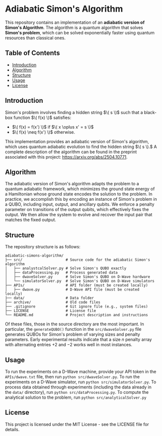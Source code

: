 # Adiabatic Simon's Algorithm

This repository contains an implementation of an **adiabatic version of Simon's Algorithm**.
The algorithm is a quantum algorithm that solves **Simon's problem**, which can be solved exponentially faster using quantum resources than classical ones.

## Table of Contents

- [Introduction](#introduction)
- [Algorithm](#algorithm)
- [Structure](#structure)
- [Usage](#usage)
- [License](#license)

## Introduction

Simon's problem involves finding a hidden string $\( s \)$ such that a black-box function $\( f(x) \)$ satisfies:
- $\( f(x) = f(x') \)$ if $\( x \oplus x' = s \)$
- $\( f(x) \neq f(x') \)$ otherwise.

This implementation provides an adiabatic version of Simon's algorithm, which uses quantum adiabatic evolution to find the hidden string $\( s \).$
A complete description of the algorithm can be found in the preprint associated with this project: https://arxiv.org/abs/2504.10771.

## Algorithm

The adiabatic version of Simon's algorithm adapts the problem to a quantum adiabatic framework, which minimizes the ground state energy of a Hamiltonian whose ground state encodes the solution to the problem.
In practice, we accomplish this by encoding an instance of Simon's problem in a QUBO, including input, output, and ancillary qubits.
We enforce a penalty parameter on transitions of the output qubits, which effectively fixes the output.
We then allow the system to evolve and recover the input pair that matches the fixed output.

## Structure

The repository structure is as follows:

```
adiabatic-simons-algorithm/
├── src/                    # Source code for the adiabatic Simon's algorithm
│   ├── analystcalSolver.py # Solve Simon's QUBO exactly
│   ├── dataProcessing.py   # Process generated data
│   ├── dwaveSolver.py      # Solve Simon's QUBO on D-Wave hardware
│   └── simulatorSolver.py  # Solve Simon's QUBO on D-Wave simulators
├── APIs/                   # API folder (must be created locally)
│   ├── dwave.py            # D-Wave API file (must be created locally)
├── data/                   # Data folder
├── archive/                # Old code files
├── .gitignore              # Git ignore file (e.g., system files)
├── LICENSE                 # License file
└── README.md               # Project description and instructions
```

Of these files, those in the source directory are the most important.
In particular, the `generateQUBO()` function in the `src/dwaveSolver.py` file generates QUBOs for Simon's problem of varying sizes and penalty parameters.
Early experimental results indicate that a size $n$ penalty array with alternating entries $+2$ and $-2$ works well in most instances.

## Usage

To run the experiments on a D-Wave machine, provide your API token in the `APIs/dwave.txt` file, then run `python src/dwaveSolver.py`.
To run the experiments on a D-Wave simulator, run `python src/simulatorSolver.py`.
To process data obtained through experiments (including the data already in the `data/` directory), run `python src/dataProcessing.py`.
To compute the analytical solution to the problem, run `python src/analyticalSolver.py`

## License

This project is licensed under the MIT License - see the LICENSE file for details.

